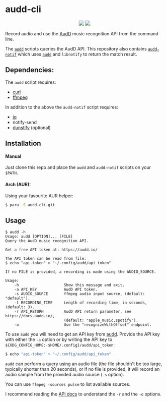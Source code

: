 # audd-cli

<p align="center">
  <a href="./LICENSE.md"><img src="https://img.shields.io/badge/license-MIT-blue.svg"></a>
  <a href="https://aur.archlinux.org/packages/audd-cli-git/"><img src="https://img.shields.io/aur/version/audd-cli-git"></a>
</p>

Record audio and use the [AudD](https://audd.io) music recognition API from the command line.

The [`audd`](./audd) scripts queries the AudD API. This repository also contains [`audd-notif`](./audd-notif) which uses [`audd`](./audd) and `libnotify` to return the match result.

## Dependencies:

The `audd` script requires:

- [curl](https://github.com/curl/curl)
- [ffmpeg](https://git.ffmpeg.org/ffmpeg.git)

In addition to the above the `audd-notif` script requires:

- [jq](https://github.com/stedolan/jq)
- notify-send
- [dunstify](https://github.com/dunst-project/dunst) (optional)

## Installation

#### Manual

Just clone this repo and place the `audd` and `audd-notif` scripts on your `$PATH`.

#### Arch (AUR):

Using your favourite AUR helper:

```sh
$ paru -S audd-cli-git
```

## Usage

```
$ audd -h
Usage: audd [OPTION]... [FILE]
Query the AudD music recognition API.

Get a free API token at: https://audd.io/

The API token can be read from file:
$ echo "api-token" > "~/.config/audd/api_token"

If no FILE is provided, a recording is made using the AUDIO_SOURCE.

Usage:
    -h                    Show this message and exit.
    -a API_KEY            AudD API token.
    -s AUDIO_SOURCE       ffmpeg audio input source, (default: "default").
    -t RECORDING_TIME     Length of recording time, in seconds, (default: 3).
    -r API_RETURN         AudD API return parameter, see https://docs.audd.io/,
                          (default: "apple_music,spotify").
    -o                    Use the "recognizeWithOffset" endpoint.
```

To use `audd` you will need to get an API key from [audd]([https://audd.io).
Provide the API key with either the `-a` option or by writing the API key to `${XDG_CONFIG_HOME:-$HOME/.config}/audd/api_token`:

```sh
$ echo "api-token" > "~/.config/audd/api_token"
```

`audd` can perform a query using an audio file (the file shouldn't be too large, typically shorter than 20 seconds), or if no file is provided, it will record an audio sample from the provided audio source (`-s` option).

You can use `ffmpeg -sources pulse` to list available sources.

I recommend reading the [API docs](https://docs.audd.io/) to understand the `-r` and the `-o` options.
